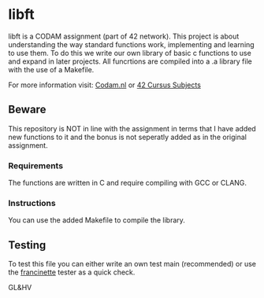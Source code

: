 # libft
libft is a CODAM assignment (part of 42 network). 
This project is about understanding the way standard functions work,
implementing and learning to use them. To do this we write our own 
library of basic c functions to use and expand in later projects.
All funcrtions are compiled into a .a library file with the use of a 
Makefile.

For more information visit: [Codam.nl](https://codam.nl/) or [42 Cursus Subjects](https://github.com/Surfi89/42cursus/tree/main/Subject%20PDFs)

## Beware
This repository is NOT in line with the assignment in terms that I have added new functions to it and the bonus is not seperatly added as in the original assignment.

### Requirements
The functions are written in C and require compiling with GCC or CLANG. 

### Instructions
You can use the added Makefile to compile the library.

## Testing
To test this file you can either write an own test main (recommended) or use the [francinette](https://github.com/xicodomingues/francinette) tester as a quick check. 


GL&HV
